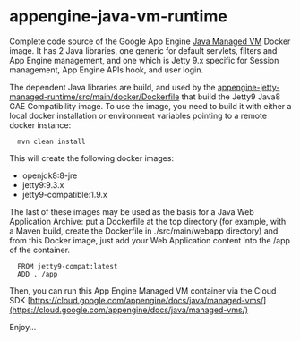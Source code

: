 appengine-java-vm-runtime
=========================

Complete code source of the Google App Engine [Java Managed VM](https://cloud.google.com/appengine/docs/managed-vms/) Docker image.
It has 2 Java libraries, one generic for default servlets, filters and App Engine management, and one which is Jetty 9.x specific for Session management, App Engine APIs hook, and user login.

The dependent Java libraries are build, and used by the [appengine-jetty-managed-runtime/src/main/docker/Dockerfile](appengine-jetty-managed-runtime/src/main/docker/Dockerfile) that build the Jetty9 Java8 GAE Compatibility image. To use
the image, you need to build it with either a local docker installation or environment variables pointing to a remote docker
instance:

      mvn clean install

This will create the following docker images:
 * openjdk8:8-jre
 * jetty9:9.3.x
 * jetty9-compatible:1.9.x

The last of these images may be used as the basis for a Java Web Application Archive: put a Dockerfile at the top directory (for example, with a Maven build, create the Dockerfile in ./src/main/webapp directory) and from this Docker image, just add your Web Application content into the /app of the container.

      FROM jetty9-compat:latest
      ADD . /app

Then, you can run this App Engine Managed VM container via the Cloud SDK [https://cloud.google.com/appengine/docs/java/managed-vms/](https://cloud.google.com/appengine/docs/java/managed-vms/)

Enjoy...
